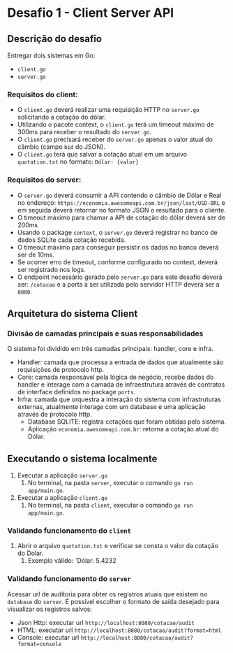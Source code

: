 # Desafio 1 - Client Server API

## Descrição do desafio
Entregar dois sistemas em Go:
- `client.go`
- `server.go`

### Requisitos do client:
- O `client.go` deverá realizar uma requisição HTTP no `server.go` solicitando a cotação do dólar.
- Utilizando o pacote context, o `client.go` terá um timeout máximo de 300ms para receber o resultado do `server.go`.
- O `client.go` precisará receber do `server.go` apenas o valor atual do câmbio (campo `bid` do JSON). 
- O `client.go` terá que salvar a cotação atual em um arquivo `quotation.txt` no formato: `Dólar: {valor}`

### Requisitos do server:
- O `server.go` deverá consumir a API contendo o câmbio de Dólar e Real no endereço:  `https://economia.awesomeapi.com.br/json/last/USD-BRL` e em seguida deverá retornar no formato JSON o resultado para o cliente.
- O timeout máximo para chamar a API de cotação do dólar deverá ser de 200ms
- Usando o package `context`, o `server.go` deverá registrar no banco de dados SQLite cada cotação recebida.
- O timeout máximo para conseguir persistir os dados no banco deverá ser de 10ms.
- Se ocorrer erro de timeout, conforme configurado no context, deverá ser registrado nos logs.
- O endpoint necessário gerado pelo `server.go` para este desafio deverá ser: `/cotacao` e a porta a ser utilizada pelo servidor HTTP deverá ser a `8080`.

## Arquitetura do sistema Client

### Divisão de camadas principais e suas responsabilidades
O sistema foi dividido em três camadas principais: handler, core e infra.
- Handler: camada que processa a entrada de dados que atualmente são requisições de protocolo http.
- Core: camada responsável pela lógica de negócio, recebe dados do handler e interage com a camada de infraestrutura através de contratos de interface definidos no package `ports`.
- Infra: camada que orquestra a interação do sistema com infrastruturas externas, atualmente interage com um database e uma aplicação através de protocolo http.
  - Database SQLITE: registra cotações que foram obtidas pelo sistema.
  - Aplicação `economia.awesomeapi.com.br`: retorna a cotação atual do Dólar.

## Executando o sistema localmente
1. Executar a aplicação `server.go`
   1. No terminal, na pasta `server`, executar o comando `go run app/main.go`.
2. Executar a aplicação `client.go`
   1. No terminal, na pasta `client`, executar o comando `go run app/main.go`.

### Validando funcionamento do `client`
1. Abrir o arquivo `quotation.txt` e verificar se consta o valor da cotação do Dolar.
   1. Exemplo válido: `Dólar: 5.4232

### Validando funcionamento do `server`
Acessar url de auditoria para obter os registros atuais que existem no `database` do `server`. É possível escolher o formato de saída desejado para visualizar os registros salvos:
- Json Http: executar url `http://localhost:8080/cotacao/audit`
- HTML: executar url `http://localhost:8080/cotacao/audit?format=html`
- Console: executar url `http://localhost:8080/cotacao/audit?format=console`
